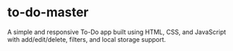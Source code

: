 # to-do-master
A simple and responsive To-Do app built using HTML, CSS, and JavaScript with add/edit/delete, filters, and local storage support.

